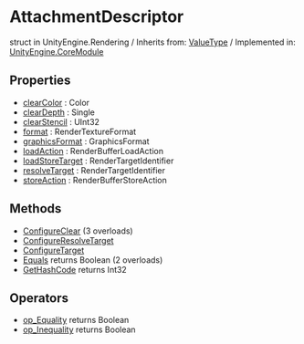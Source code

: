 # AttachmentDescriptor
struct in UnityEngine.Rendering
 / Inherits from: <a href="https://docs.unity3d.com/6000.1/Documentation/ScriptReference/ValueType.html">ValueType</a> / Implemented in: <a href="https://docs.unity3d.com/6000.1/Documentation/ScriptReference/UnityEngine.CoreModule.html">UnityEngine.CoreModule</a>

## Properties
- <a href="https://docs.unity3d.com/6000.1/Documentation/ScriptReference/AttachmentDescriptor-clearColor.html">clearColor</a> : Color
- <a href="https://docs.unity3d.com/6000.1/Documentation/ScriptReference/AttachmentDescriptor-clearDepth.html">clearDepth</a> : Single
- <a href="https://docs.unity3d.com/6000.1/Documentation/ScriptReference/AttachmentDescriptor-clearStencil.html">clearStencil</a> : UInt32
- <a href="https://docs.unity3d.com/6000.1/Documentation/ScriptReference/AttachmentDescriptor-format.html">format</a> : RenderTextureFormat
- <a href="https://docs.unity3d.com/6000.1/Documentation/ScriptReference/AttachmentDescriptor-graphicsFormat.html">graphicsFormat</a> : GraphicsFormat
- <a href="https://docs.unity3d.com/6000.1/Documentation/ScriptReference/AttachmentDescriptor-loadAction.html">loadAction</a> : RenderBufferLoadAction
- <a href="https://docs.unity3d.com/6000.1/Documentation/ScriptReference/AttachmentDescriptor-loadStoreTarget.html">loadStoreTarget</a> : RenderTargetIdentifier
- <a href="https://docs.unity3d.com/6000.1/Documentation/ScriptReference/AttachmentDescriptor-resolveTarget.html">resolveTarget</a> : RenderTargetIdentifier
- <a href="https://docs.unity3d.com/6000.1/Documentation/ScriptReference/AttachmentDescriptor-storeAction.html">storeAction</a> : RenderBufferStoreAction

## Methods
- <a href="https://docs.unity3d.com/6000.1/Documentation/ScriptReference/AttachmentDescriptor.ConfigureClear.html">ConfigureClear</a> (3 overloads)
- <a href="https://docs.unity3d.com/6000.1/Documentation/ScriptReference/AttachmentDescriptor.ConfigureResolveTarget.html">ConfigureResolveTarget</a>
- <a href="https://docs.unity3d.com/6000.1/Documentation/ScriptReference/AttachmentDescriptor.ConfigureTarget.html">ConfigureTarget</a>
- <a href="https://docs.unity3d.com/6000.1/Documentation/ScriptReference/AttachmentDescriptor.Equals.html">Equals</a> returns Boolean (2 overloads)
- <a href="https://docs.unity3d.com/6000.1/Documentation/ScriptReference/AttachmentDescriptor.GetHashCode.html">GetHashCode</a> returns Int32

## Operators
- <a href="https://docs.unity3d.com/6000.1/Documentation/ScriptReference/AttachmentDescriptor.op_Equality.html">op_Equality</a> returns Boolean
- <a href="https://docs.unity3d.com/6000.1/Documentation/ScriptReference/AttachmentDescriptor.op_Inequality.html">op_Inequality</a> returns Boolean
